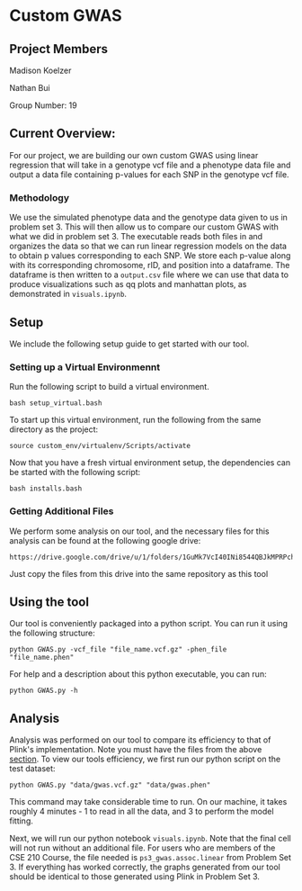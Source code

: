 # Custom GWAS

## Project Members
Madison Koelzer

Nathan Bui

Group Number: 19

## Current Overview:
For our project, we are building our own custom GWAS using linear regression that will take in a genotype vcf file and a phenotype data file and output a data file containing p-values for each SNP in the genotype vcf file. 

### Methodology
We use the simulated phenotype data and the genotype data given to us in problem set 3. This will then allow us to compare our custom GWAS with what we did in problem set 3. The executable reads both files in and organizes the data so that we can run linear regression models on the data to obtain p values corresponding to each SNP. We store each p-value along with its corresponding chromosome, rID, and position into a dataframe. The dataframe is then written to a ```output.csv``` file where we can use that data to produce visualizations such as qq plots and manhattan plots, as demonstrated in ```visuals.ipynb```.

## Setup
We include the following setup guide to get started with our tool.
### Setting up a Virtual Environmennt
Run the following script to build a virtual environment.
```
bash setup_virtual.bash 
```
To start up this virtual environment, run the following from the same directory as the project:
```
source custom_env/virtualenv/Scripts/activate
```
Now that you have a fresh virtual environment setup, the dependencies can be started with the following script:
```
bash installs.bash
```
### Getting Additional Files
We perform some analysis on our tool, and the necessary files for this analysis can be found at the following google drive:
```
https://drive.google.com/drive/u/1/folders/1GuMk7VcI40INi8544QBJkMPRPchA4eHy
```
Just copy the files from this drive into the same repository as this tool

## Using the tool
Our tool is conveniently packaged into a python script. You can run it using the following structure:
```
python GWAS.py -vcf_file "file_name.vcf.gz" -phen_file "file_name.phen"
```
For help and a description about this python executable, you can run:
```
python GWAS.py -h
```

## Analysis
Analysis was performed on our tool to compare its efficiency to that of Plink's implementation. Note you must have the files from the above [section](#getting-additional-files). To view our tools efficiency, we first run our python script on the test dataset:
```
python GWAS.py "data/gwas.vcf.gz" "data/gwas.phen"
```
This command may take considerable time to run. On our machine, it takes roughly 4 minutes - 1 to read in all the data, and 3 to perform the model fitting. 

Next, we will run our python notebook ```visuals.ipynb```. Note that the final cell will not run without an additional file. For users who are members of the CSE 210 Course, the file needed is ```ps3_gwas.assoc.linear``` from Problem Set 3. If everything has worked correctly, the graphs generated from our tool should be identical to those generated using Plink in Problem Set 3.
